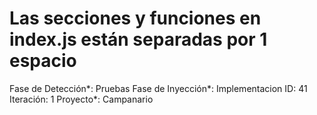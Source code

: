 # Las secciones y funciones en index.js están separadas por 1 espacio

Fase de Detección*: Pruebas
Fase de Inyección*: Implementacion
ID: 41
Iteración: 1
Proyecto*: Campanario